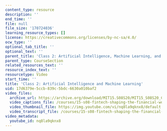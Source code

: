 ```yaml
---
content_type: resource
description: ''
end_time: ''
file: null
file_size: '170724036'
learning_resource_types: []
license: https://creativecommons.org/licenses/by-nc-sa/4.0/
ocw_type: ''
optional_tab_title: ''
optional_text: ''
parent_title: 'Class 2: Artificial Intelligence, Machine Learning, and Deep Learning'
parent_type: CourseSection
related_resources_text: ''
resource_index_text: ''
resourcetype: Video
start_time: ''
title: 'Class 2: Artificial Intelligence and Machine Learning'
uid: 17d6379e-5ccb-839c-5bdc-6630a010baf2
video_files:
  archive_url: https://archive.org/download/MIT15.S08S20/MIT15_S08S20_Class02_300k.mp4
  video_captions_file: /courses/15-s08-fintech-shaping-the-financial-world-spring-2020/7d1bea1b0bae5c21bd53e1e8e4451dea_nq8la9qknx8.vtt
  video_thumbnail_file: https://img.youtube.com/vi/nq8la9qknx8/default.jpg
  video_transcript_file: /courses/15-s08-fintech-shaping-the-financial-world-spring-2020/6474996d4f560535326ff1a711dfd3b1_nq8la9qknx8.pdf
video_metadata:
  youtube_id: nq8la9qknx8
---
```

